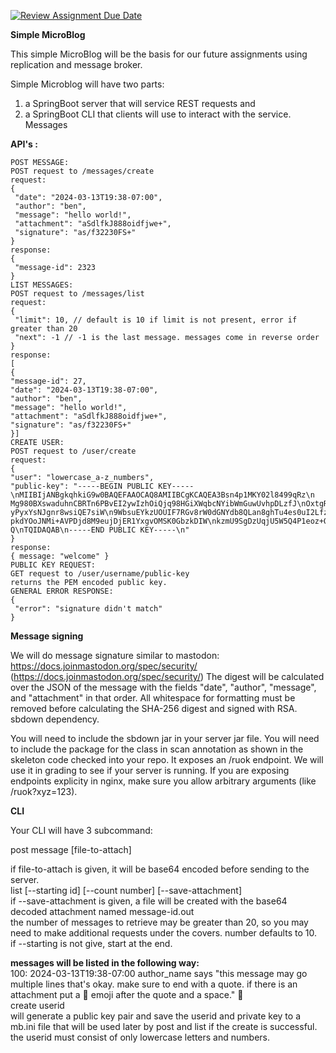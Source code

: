 [![Review Assignment Due Date](https://classroom.github.com/assets/deadline-readme-button-24ddc0f5d75046c5622901739e7c5dd533143b0c8e959d652212380cedb1ea36.svg)](https://classroom.github.com/a/qnxy6goU)

**Simple MicroBlog**

This simple MicroBlog will be the basis for our future assignments using replication and message broker.

Simple Microblog will have two parts: 
1) a SpringBoot server that will service REST requests and
2) a SpringBoot CLI that clients will use to interact with the service.
Messages

**API's :**
```
POST MESSAGE:
POST request to /messages/create
request:
{
 "date": "2024-03-13T19:38-07:00",
 "author": "ben",
 "message": "hello world!",
 "attachment": "aSdlfkJ888oidfjwe+",
 "signature": "as/f32230FS+"
}
response:
{
 "message-id": 2323
}
LIST MESSAGES:
POST request to /messages/list
request:
{
 "limit": 10, // default is 10 if limit is not present, error if greater than 20
 "next": -1 // -1 is the last message. messages come in reverse order
}
response:
[
{
"message-id": 27,
"date": "2024-03-13T19:38-07:00",
"author": "ben",
"message": "hello world!",
"attachment": "aSdlfkJ888oidfjwe+",
"signature": "as/f32230FS+"
}]
CREATE USER:
POST request to /user/create
request:
{
"user": "lowercase_a-z_numbers",
"public-key": "-----BEGIN PUBLIC KEY-----\nMIIBIjANBgkqhkiG9w0BAQEFAAOCAQ8AMIIBCgKCAQEA3Bsn4p1MKY02l8499qRz\n
Mg980BXswaduhnCBRTn6PBvEI2ywIzhOiQjq98HGiXWqbcNYibWmGuwUvhpDLzfJ\nOxtgRO9I612rd4xzs8tz+2pYDO1bOtwuGQTTTQ1jwlC
yPyxYsNJgnr8wsiQE7siW\n9WbsuEYkzUOUIF7RGv8rW0dGNYdb8QLan8ghTu4es0uI2LfzBg3usFJahS+Pcih5\nDglphAcDJBbX+EbGytGU
pkdYOoJNMi+AVPDjd8M9eujDjER1YxgvOMSK0GbzkDIW\nkzmU9SgDzUqjU5W5Q4P1eoz+QtL0m5E+uoXN8fuY5rw4cr4YE0srACsG30j41Pf
Q\nTQIDAQAB\n-----END PUBLIC KEY-----\n"
}
response:
{ message: "welcome" }
PUBLIC KEY REQUEST:
GET request to /user/username/public-key
returns the PEM encoded public key.
GENERAL ERROR RESPONSE:
{
 "error": "signature didn't match"
}
```
**Message signing**

We will do message signature similar to mastodon: https://docs.joinmastodon.org/spec/security/
(https://docs.joinmastodon.org/spec/security/) The digest will be calculated over the JSON of the
message with the fields "date", "author", "message", and "attachment" in that order. All whitespace for
formatting must be removed before calculating the SHA-256 digest and signed with RSA.
sbdown dependency.

You will need to include the sbdown jar in your server jar file. You will need to include the package for the
class in scan annotation as shown in the skeleton code checked into your repo. It exposes an /ruok
endpoint. We will use it in grading to see if your server is running. If you are exposing endpoints explicity
in nginx, make sure you allow arbitrary arguments (like /ruok?xyz=123).

**CLI**

Your CLI will have 3 subcommand:

post message [file-to-attach] 

if file-to-attach is given, it will be base64 encoded before sending to the server. \
list [--starting id] [--count number] [--save-attachment]\
if --save-attachment is given, a file will be created with the base64 decoded attachment named message-id.out \
the number of messages to retrieve may be greater than 20, so you may need to make additional
requests under the covers. number defaults to 10. \
if --starting is not give, start at the end. 

**messages will be listed in the following way:** \
100: 2024-03-13T19:38-07:00 author_name says "this message may go multiple lines
that's okay. make sure to end with a quote. if there is an attachment
put a 📎 emoji after the quote and a space." 📎 \
create userid \
will generate a public key pair and save the userid and private key to a mb.ini file that will be used
later by post and list if the create is successful. the userid must consist of only lowercase letters
and numbers.

